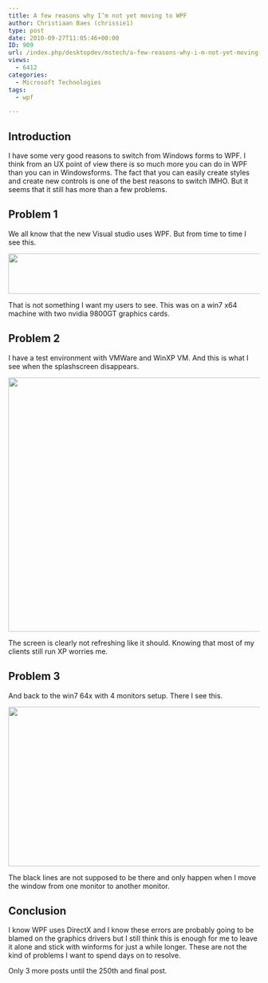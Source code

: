```yaml
---
title: A few reasons why I’m not yet moving to WPF
author: Christiaan Baes (chrissie1)
type: post
date: 2010-09-27T11:05:46+00:00
ID: 909
url: /index.php/desktopdev/mstech/a-few-reasons-why-i-m-not-yet-moving-to/
views:
  - 6412
categories:
  - Microsoft Technologies
tags:
  - wpf

---
```

## Introduction

I have some very good reasons to switch from Windows forms to WPF. I think from an UX point of view there is so much more you can do in WPF than you can in Windowsforms. The fact that you can easily create styles and create new controls is one of the best reasons to switch IMHO. But it seems that it still has more than a few problems. 

## Problem 1

We all know that the new Visual studio uses WPF. But from time to time I see this.

<div class="image_block">
  <img src="https://lessthandot.z19.web.core.windows.net/wp-content/uploads/blogs/DesktopDev/WPF/WPFFail1.png" alt="" title="" width="515" height="81" />
</div>

That is not something I want my users to see. This was on a win7 x64 machine with two nvidia 9800GT graphics cards. 

## Problem 2

I have a test environment with VMWare and WinXP VM. And this is what I see when the splashscreen disappears.

<div class="image_block">
  <img src="https://lessthandot.z19.web.core.windows.net/wp-content/uploads/blogs/DesktopDev/WPF/WPFFail2.png" alt="" title="" width="1006" height="510" />
</div>

The screen is clearly not refreshing like it should. Knowing that most of my clients still run XP worries me.

## Problem 3

And back to the win7 64x with 4 monitors setup. There I see this.

<div class="image_block">
  <img src="https://lessthandot.z19.web.core.windows.net/wp-content/uploads/blogs/DesktopDev/WPF/WPFFail3.png" alt="" title="" width="525" height="320" />
</div>

The black lines are not supposed to be there and only happen when I move the window from one monitor to another monitor.

## Conclusion

I know WPF uses DirectX and I know these errors are probably going to be blamed on the graphics drivers but I still think this is enough for me to leave it alone and stick with winforms for just a while longer. These are not the kind of problems I want to spend days on to resolve.

Only 3 more posts until the 250th and final post.